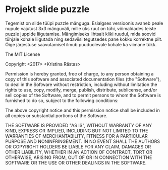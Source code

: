 # Projekt slide puzzle
Tegemist on slide tüüpi puzzle mänguga. Esialgses versioonis avaneb peale nupule vajutust 3x3 mänguväli, mille üks ruut on tühi, võimaldades teiste puzzle juppide liigutamise.
Mängimiseks lihtsalt kliki ruudul, mida soovid tühjale kohale liigutada ning sedaviisi tegutsedes pane kokku korrektne pilt. Õige järjestuse saavutamisel ilmub puuduolevale kohale ka viimane tükk.

The MIT License

Copyright <2017> <Kristina Rästas>

Permission is hereby granted, free of charge, to any person obtaining a copy of this software and associated documentation files (the "Software"), to deal in the Software without restriction, including without limitation the rights to use, copy, modify, merge, publish, distribute, sublicense, and/or sell copies of the Software, and to permit persons to whom the Software is furnished to do so, subject to the following conditions:

The above copyright notice and this permission notice shall be included in all copies or substantial portions of the Software.

THE SOFTWARE IS PROVIDED "AS IS", WITHOUT WARRANTY OF ANY KIND, EXPRESS OR IMPLIED, INCLUDING BUT NOT LIMITED TO THE WARRANTIES OF MERCHANTABILITY, FITNESS FOR A PARTICULAR PURPOSE AND NONINFRINGEMENT. IN NO EVENT SHALL THE AUTHORS OR COPYRIGHT HOLDERS BE LIABLE FOR ANY CLAIM, DAMAGES OR OTHER LIABILITY, WHETHER IN AN ACTION OF CONTRACT, TORT OR OTHERWISE, ARISING FROM, OUT OF OR IN CONNECTION WITH THE SOFTWARE OR THE USE OR OTHER DEALINGS IN THE SOFTWARE.
